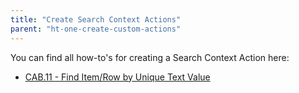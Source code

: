 ```yaml
---
title: "Create Search Context Actions"
parent: "ht-one-create-custom-actions"
---
```


You can find all how-to's for creating a Search Context Action here:

* [CAB.11 - Find Item/Row by Unique Text Value](ht-one-cab-11-find-itemrow)